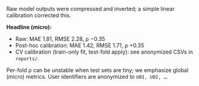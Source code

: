 Raw model outputs were compressed and inverted; a simple linear calibration corrected this.

**Headline (micro):**
- Raw: MAE 1.81, RMSE 2.28, ρ −0.35
- Post-hoc calibration: MAE 1.42, RMSE 1.71, ρ +0.35
- CV calibration (train-only fit, test-fold apply): see anonymized CSVs in `reports/`.

Per-fold ρ can be unstable when test sets are tiny; we emphasize global (micro) metrics.
User identifiers are anonymized to `U01, U02, …`.
